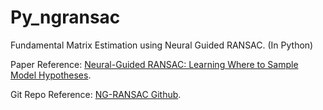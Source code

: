 # Py_ngransac
Fundamental Matrix Estimation using Neural Guided RANSAC. (In Python) 

Paper Reference: [Neural-Guided RANSAC: Learning Where to Sample Model Hypotheses](https://arxiv.org/abs/1905.04132).

Git Repo Reference: [NG-RANSAC Github](https://github.com/vislearn/ngransac).
